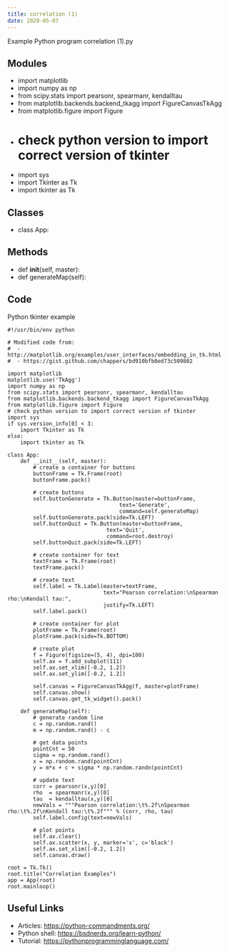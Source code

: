 ```yaml
---
title: correlation (1)
date: 2020-05-07
---
```

Example Python program correlation (1).py

## Modules

* import matplotlib
* import numpy as np
* from scipy.stats import pearsonr, spearmanr, kendalltau
* from matplotlib.backends.backend_tkagg import FigureCanvasTkAgg
* from matplotlib.figure import Figure
* # check python version to import correct version of tkinter
* import sys
* import Tkinter as Tk
* import tkinter as Tk

## Classes

* class App:

## Methods

* 	def __init__(self, master):
* 	def generateMap(self):

## Code

Python tkinter example

    #!/usr/bin/env python
    
    # Modified code from: 
    #  - http://matplotlib.org/examples/user_interfaces/embedding_in_tk.html
    #  - https://gist.github.com/chappers/bd910bfb0ed73c509802
    
    import matplotlib
    matplotlib.use('TkAgg')
    import numpy as np
    from scipy.stats import pearsonr, spearmanr, kendalltau
    from matplotlib.backends.backend_tkagg import FigureCanvasTkAgg
    from matplotlib.figure import Figure
    # check python version to import correct version of tkinter
    import sys
    if sys.version_info[0] < 3:
        import Tkinter as Tk
    else:
        import tkinter as Tk
    
    class App:
    	def __init__(self, master):
    		# create a container for buttons
    		buttonFrame = Tk.Frame(root)
    		buttonFrame.pack()
    		
    		# create buttons
    		self.buttonGenerate = Tk.Button(master=buttonFrame,
    						           text='Generate',
    						           command=self.generateMap)
    		self.buttonGenerate.pack(side=Tk.LEFT)
    		self.buttonQuit = Tk.Button(master=buttonFrame,
    					           text='Quit',
    					           command=root.destroy)
    		self.buttonQuit.pack(side=Tk.LEFT)
    		
    		# create container for text
    		textFrame = Tk.Frame(root)
    		textFrame.pack()
    		
    		# create text
    		self.label = Tk.Label(master=textFrame,
    							  text="Pearson correlation:\nSpearman rho:\nKendall tau:",
    							  justify=Tk.LEFT)
    		self.label.pack()
    		
    		# create container for plot
    		plotFrame = Tk.Frame(root)
    		plotFrame.pack(side=Tk.BOTTOM)
    		
    		# create plot
    		f = Figure(figsize=(5, 4), dpi=100)
    		self.ax = f.add_subplot(111)
    		self.ax.set_xlim([-0.2, 1.2])
    		self.ax.set_ylim([-0.2, 1.2])
    		
    		self.canvas = FigureCanvasTkAgg(f, master=plotFrame)
    		self.canvas.show()
    		self.canvas.get_tk_widget().pack()
    	
    	def generateMap(self):
    		# generate random line
    		c = np.random.rand()
    		m = np.random.rand() - c
    		
    		# get data points
    		pointCnt = 50
    		sigma = np.random.rand()
    		x = np.random.rand(pointCnt)
    		y = m*x + c + sigma * np.random.randn(pointCnt)
    		
    		# update text
    		corr = pearsonr(x,y)[0]
    		rho  = spearmanr(x,y)[0]
    		tau  = kendalltau(x,y)[0]
    		newVals = """Pearson correlation:\t%.2f\nSpearman rho:\t%.2f\nKendall tau:\t%.2f""" % (corr, rho, tau)
    		self.label.config(text=newVals)
    		
    		# plot points
    		self.ax.clear()
    		self.ax.scatter(x, y, marker='s', c='black')
    		self.ax.set_xlim([-0.2, 1.2])
    		self.canvas.draw()
    
    root = Tk.Tk()
    root.title("Correlation Examples")
    app = App(root)
    root.mainloop()

## Useful Links

- Articles: https://python-commandments.org/
- Python shell: https://bsdnerds.org/learn-python/
- Tutorial: https://pythonprogramminglanguage.com/
